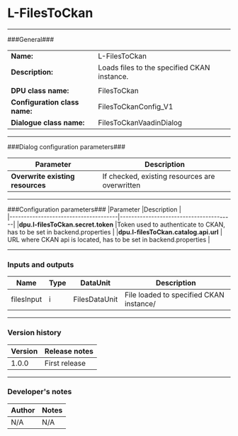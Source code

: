# L-FilesToCkan #
----------

###General###

|                              |                                                               |
|------------------------------|---------------------------------------------------------------|
|**Name:**                     |L-FilesToCkan                                             |
|**Description:**              |Loads files to the specified CKAN instance. |
|                              |                                                               |
|**DPU class name:**           |FilesToCkan     | 
|**Configuration class name:** |FilesToCkanConfig_V1                           |
|**Dialogue class name:**      |FilesToCkanVaadinDialog | 

***

###Dialog configuration parameters###


|Parameter                        |Description                             |                                                        
|---------------------------------|----------------------------------------|
|**Overwrite existing resources** |If checked, existing resources are overwritten  |

***

###Configuration parameters###
|Parameter                             |Description                             |                                                        
|--------------------------------------|----------------------------------------|
|**dpu.l-filesToCkan.secret.token**    |Token used to authenticate to CKAN, has to be set in backend.properties  |
|**dpu.l-filesToCkan.catalog.api.url** | URL where CKAN api is located, has to be set in backend.properties |

***

### Inputs and outputs ###

|Name                |Type       |DataUnit                         |Description                        |
|--------------------|-----------|---------------------------------|-----------------------------------|
|filesInput |i |FilesDataUnit |File loaded to specified CKAN instance/  |

***

### Version history ###

|Version            |Release notes                                   |
|-------------------|------------------------------------------------|
|1.0.0              |First release                                   |


***

### Developer's notes ###

|Author            |Notes                 |
|------------------|----------------------|
|N/A               |N/A                   | 

